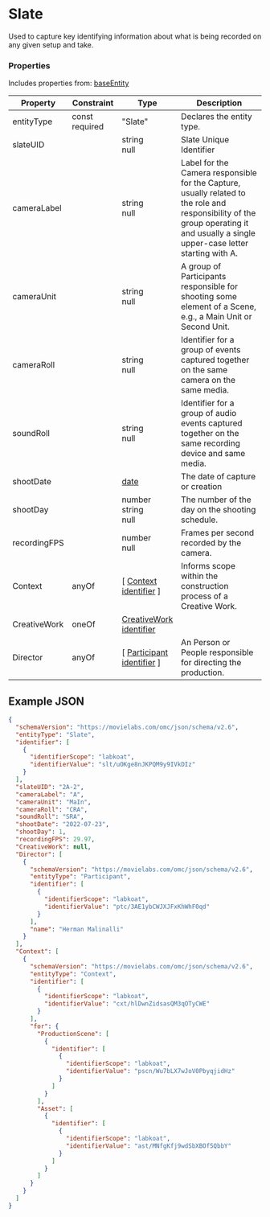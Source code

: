 # Slate
Used to capture key identifying information about what is being recorded on any given setup and take.
### Properties
Includes properties from: [baseEntity](../core/baseEntity.md)

| Property     | Constraint     | Type                                                                                                | Description                                                                                                                                                                        |
| ------------ | -------------- | --------------------------------------------------------------------------------------------------- | ---------------------------------------------------------------------------------------------------------------------------------------------------------------------------------- |
| entityType   | const required | "Slate"                                                                                             | Declares the entity type.                                                                                                                                                          |
| slateUID     |                | string<br>null                                                                                      | Slate Unique Identifier                                                                                                                                                            |
| cameraLabel  |                | string<br>null                                                                                      | Label for the Camera responsible for the Capture, usually related to the role and responsibility of the group operating it and usually a single upper-case letter starting with A. |
| cameraUnit   |                | string<br>null                                                                                      | A group of Participants responsible for shooting some element of a Scene, e.g., a Main Unit or Second Unit.                                                                        |
| cameraRoll   |                | string<br>null                                                                                      | Identifier for a group of events captured together on the same camera on the same media.                                                                                           |
| soundRoll    |                | string<br>null                                                                                      | Identifier for a group of audio events captured together on the same recording device and same media.                                                                              |
| shootDate    |                | [date](../Utility/Utility.md#date)                                                                  | The date of capture or creation                                                                                                                                                    |
| shootDay     |                | number<br>string<br>null                                                                            | The number of the day on the shooting schedule.                                                                                                                                    |
| recordingFPS |                | number<br>null                                                                                      | Frames per second recorded by the camera.                                                                                                                                          |
| Context      | anyOf          | [ [Context](./Context.md) <br>[identifier](../Utility/Utility.md#identifier) ]                      | Informs scope within the construction process of a Creative Work.                                                                                                                  |
| CreativeWork | oneOf          | [CreativeWork](./CreativeWork.md)<br>[identifier](../Utility/Utility.md#identifier)                 |                                                                                                                                                                                    |
| Director     | anyOf          | [ [Participant](../Participant/Participant.md) <br>[identifier](../Utility/Utility.md#identifier) ] | An Person or People responsible for directing the production.                                                                                                                      |


## Example JSON

```JSON
{
  "schemaVersion": "https://movielabs.com/omc/json/schema/v2.6",
  "entityType": "Slate",
  "identifier": [
    {
      "identifierScope": "labkoat",
      "identifierValue": "slt/uOKge8nJKPQM9y9IVkDIz"
    }
  ],
  "slateUID": "2A-2",
  "cameraLabel": "A",
  "cameraUnit": "MaIn",
  "cameraRoll": "CRA",
  "soundRoll": "SRA",
  "shootDate": "2022-07-23",
  "shootDay": 1,
  "recordingFPS": 29.97,
  "CreativeWork": null,
  "Director": [
    {
      "schemaVersion": "https://movielabs.com/omc/json/schema/v2.6",
      "entityType": "Participant",
      "identifier": [
        {
          "identifierScope": "labkoat",
          "identifierValue": "ptc/3AE1ybCWJXJFxKhWhF0qd"
        }
      ],
      "name": "Herman Malinalli"
    }
  ],
  "Context": [
    {
      "schemaVersion": "https://movielabs.com/omc/json/schema/v2.6",
      "entityType": "Context",
      "identifier": [
        {
          "identifierScope": "labkoat",
          "identifierValue": "cxt/hlDwnZidsasQM3qOTyCWE"
        }
      ],
      "for": {
        "ProductionScene": [
          {
            "identifier": [
              {
                "identifierScope": "labkoat",
                "identifierValue": "pscn/Wu7bLX7wJoV0PbyqjidHz"
              }
            ]
          }
        ],
        "Asset": [
          {
            "identifier": [
              {
                "identifierScope": "labkoat",
                "identifierValue": "ast/MNfgKfj9wdSbXBOf5QbbY"
              }
            ]
          }
        ]
      }
    }
  ]
}
```